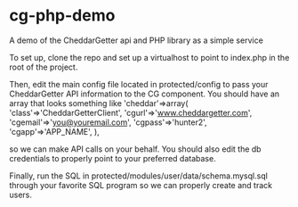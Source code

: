 cg-php-demo
===========
A demo of the CheddarGetter api and PHP library as a simple service


To set up, clone the repo and set up a virtualhost to point to index.php
in the root of the project.

Then, edit the main config file located in protected/config to pass your
CheddarGetter API information to the CG component. You should have an 
array that looks something like
    'cheddar'=>array(
    			'class'=>'CheddarGetterClient',
    			'cgurl'=>'www.cheddargetter.com',
    			'cgemail'=>'you@youremail.com',
    			'cgpass'=>'hunter2',
    			'cgapp'=>'APP_NAME',
    		),
			
so we can make API calls on your behalf. You should also edit the db credentials
to properly point to your preferred database.

Finally, run the SQL in protected/modules/user/data/schema.mysql.sql through
your favorite SQL program so we can properly create and track users.